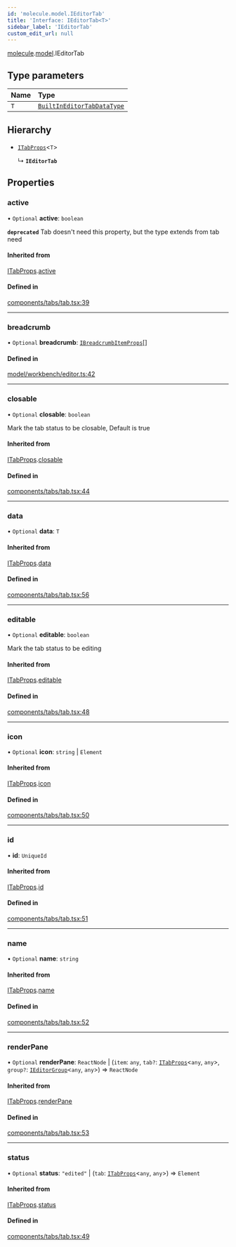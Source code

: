 ```yaml
---
id: 'molecule.model.IEditorTab'
title: 'Interface: IEditorTab<T>'
sidebar_label: 'IEditorTab'
custom_edit_url: null
---
```


[molecule](../namespaces/molecule).[model](../namespaces/molecule.model).IEditorTab

## Type parameters

| Name | Type                                                                  |
| :--- | :-------------------------------------------------------------------- |
| `T`  | [`BuiltInEditorTabDataType`](molecule.model.BuiltInEditorTabDataType) |

## Hierarchy

-   [`ITabProps`](molecule.component.ITabProps)<`T`\>

    ↳ **`IEditorTab`**

## Properties

### active

• `Optional` **active**: `boolean`

**`deprecated`** Tab doesn't need this property, but the type extends from tab need

#### Inherited from

[ITabProps](molecule.component.ITabProps).[active](molecule.component.ITabProps#active)

#### Defined in

[components/tabs/tab.tsx:39](https://github.com/DTStack/molecule/blob/927b7d39/src/components/tabs/tab.tsx#L39)

---

### breadcrumb

• `Optional` **breadcrumb**: [`IBreadcrumbItemProps`](molecule.component.IBreadcrumbItemProps)[]

#### Defined in

[model/workbench/editor.ts:42](https://github.com/DTStack/molecule/blob/927b7d39/src/model/workbench/editor.ts#L42)

---

### closable

• `Optional` **closable**: `boolean`

Mark the tab status to be closable,
Default is true

#### Inherited from

[ITabProps](molecule.component.ITabProps).[closable](molecule.component.ITabProps#closable)

#### Defined in

[components/tabs/tab.tsx:44](https://github.com/DTStack/molecule/blob/927b7d39/src/components/tabs/tab.tsx#L44)

---

### data

• `Optional` **data**: `T`

#### Inherited from

[ITabProps](molecule.component.ITabProps).[data](molecule.component.ITabProps#data)

#### Defined in

[components/tabs/tab.tsx:56](https://github.com/DTStack/molecule/blob/927b7d39/src/components/tabs/tab.tsx#L56)

---

### editable

• `Optional` **editable**: `boolean`

Mark the tab status to be editing

#### Inherited from

[ITabProps](molecule.component.ITabProps).[editable](molecule.component.ITabProps#editable)

#### Defined in

[components/tabs/tab.tsx:48](https://github.com/DTStack/molecule/blob/927b7d39/src/components/tabs/tab.tsx#L48)

---

### icon

• `Optional` **icon**: `string` \| `Element`

#### Inherited from

[ITabProps](molecule.component.ITabProps).[icon](molecule.component.ITabProps#icon)

#### Defined in

[components/tabs/tab.tsx:50](https://github.com/DTStack/molecule/blob/927b7d39/src/components/tabs/tab.tsx#L50)

---

### id

• **id**: `UniqueId`

#### Inherited from

[ITabProps](molecule.component.ITabProps).[id](molecule.component.ITabProps#id)

#### Defined in

[components/tabs/tab.tsx:51](https://github.com/DTStack/molecule/blob/927b7d39/src/components/tabs/tab.tsx#L51)

---

### name

• `Optional` **name**: `string`

#### Inherited from

[ITabProps](molecule.component.ITabProps).[name](molecule.component.ITabProps#name)

#### Defined in

[components/tabs/tab.tsx:52](https://github.com/DTStack/molecule/blob/927b7d39/src/components/tabs/tab.tsx#L52)

---

### renderPane

• `Optional` **renderPane**: `ReactNode` \| (`item`: `any`, `tab?`: [`ITabProps`](molecule.component.ITabProps)<`any`, `any`\>, `group?`: [`IEditorGroup`](molecule.model.IEditorGroup)<`any`, `any`\>) => `ReactNode`

#### Inherited from

[ITabProps](molecule.component.ITabProps).[renderPane](molecule.component.ITabProps#renderpane)

#### Defined in

[components/tabs/tab.tsx:53](https://github.com/DTStack/molecule/blob/927b7d39/src/components/tabs/tab.tsx#L53)

---

### status

• `Optional` **status**: `"edited"` \| (`tab`: [`ITabProps`](molecule.component.ITabProps)<`any`, `any`\>) => `Element`

#### Inherited from

[ITabProps](molecule.component.ITabProps).[status](molecule.component.ITabProps#status)

#### Defined in

[components/tabs/tab.tsx:49](https://github.com/DTStack/molecule/blob/927b7d39/src/components/tabs/tab.tsx#L49)
